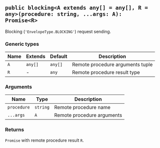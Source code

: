 ## `public blocking<A extends any[] = any[], R = any>(procedure: string, ...args: A): Promise<R>`

Blocking (`'EnvelopeType.BLOCKING'`) request sending.

### Generic types

| Name | Extends | Default | Description                      |
| ---- | ------- | ------- | -------------------------------- |
| `A`  | `any[]` | `any[]` | Remote procedure arguments tuple |
| `R`  | -       | `any`   | Remote procedure result type     |

### Arguments

| Name        | Type     | Description                |
| ----------- | -------- | -------------------------- |
| `procedure` | `string` | Remote procedure name      |
| `...args`   | `A`      | Remote procedure arguments |

### Returns

`Promise` with remote procedure result `R`.
